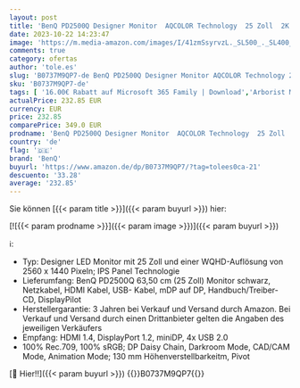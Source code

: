 ```yaml
---
layout: post
title: 'BenQ PD2500Q Designer Monitor  AQCOLOR Technology  25 Zoll  2K WQHD 1440P  sRGB/Rec.709  Kompatibel mit MacBook Pro M1/M2 '
date: 2023-10-22 14:23:47
image: 'https://m.media-amazon.com/images/I/41zmSsyrvzL._SL500_._SL400_.jpg'
comments: true
category: ofertas
author: 'tole.es'
slug: 'B0737M9QP7-de BenQ PD2500Q Designer Monitor AQCOLOR Technology 25 Zoll...'
sku: 'B0737M9QP7-de'
tags: [ '16.00€ Rabatt auf Microsoft 365 Family | Download','Arborist Merchandising Root','Computer & Zubehör','Computer & Zubehör: Produkte mit Umwelt-Label','DE PBDD High Resolution','Monitore','Self Service','Sparen Sie €13 bei Microsoft Office 365 beim Kauf eines qualifizierenden Hardware- oder PC Zubehörproduktes','Special Features Stores','a4cbee59-f823-40fe-831a-7de64f655f6f_0','a4cbee59-f823-40fe-831a-7de64f655f6f_1301','a4cbee59-f823-40fe-831a-7de64f655f6f_301','a4cbee59-f823-40fe-831a-7de64f655f6f_5701','a4cbee59-f823-40fe-831a-7de64f655f6f_8601','a4cbee59-f823-40fe-831a-7de64f655f6f_9501','benq','🇩🇪', ]
actualPrice: 232.85 EUR
currency: EUR
price: 232.85
comparePrice: 349.0 EUR
prodname: 'BenQ PD2500Q Designer Monitor  AQCOLOR Technology  25 Zoll  2K WQHD 1440P  sRGB/Rec.709  Kompatibel mit MacBook Pro M1/M2 '
country: 'de'
flag: '🇩🇪'
brand: 'BenQ'
buyurl: 'https://www.amazon.de/dp/B0737M9QP7/?tag=tolees0ca-21'
descuento: '33.28'
average: '232.85'
---
```


Sie können [{{< param title >}}]({{< param buyurl >}}) hier:

[![{{< param prodname >}}]({{< param image >}})]({{< param buyurl >}})

ℹ️:

- Typ: Designer LED Monitor mit 25 Zoll und einer WQHD-Auflösung von 2560 x 1440 Pixeln; IPS Panel Technologie
- Lieferumfang: BenQ PD2500Q 63,50 cm (25 Zoll) Monitor schwarz, Netzkabel, HDMI Kabel, USB- Kabel, mDP auf DP, Handbuch/Treiber-CD, DisplayPilot
- Herstellergarantie: 3 Jahren bei Verkauf und Versand durch Amazon. Bei Verkauf und Versand durch einen Drittanbieter gelten die Angaben des jeweiligen Verkäufers
- Empfang: HDMI 1.4, DisplayPort 1.2, miniDP, 4x USB 2.0
- 100% Rec.709, 100% sRGB; DP Daisy Chain, Darkroom Mode, CAD/CAM Mode, Animation Mode; 130 mm Höhenverstellbarkeitm, Pivot

[🛒 Hier!!]({{< param buyurl >}})
{{<world>}}B0737M9QP7{{</world>}}
